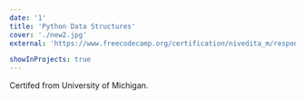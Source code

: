 ```yaml
---
date: '1'
title: 'Python Data Structures'
cover: './new2.jpg'
external: 'https://www.freecodecamp.org/certification/nivedita_m/responsive-web-design'

showInProjects: true
---
```


Certifed from University of Michigan.
